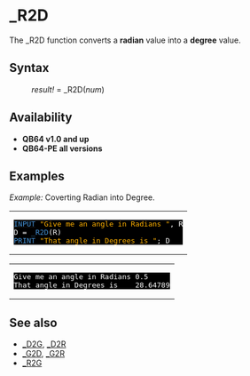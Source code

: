 <style>pre.codeide, pre.outputfixed, .outputcrt0 { background-color: #000 !important; color: #FFF !important; }</style><!DOCTYPE html>
<html class="client-nojs" dir="ltr" lang="en">
<head>
<title>_R2D - QB64 Phoenix Edition Wiki</title>
</head>
<body class="mediawiki ltr sitedir-ltr mw-hide-empty-elt ns-0 ns-subject page-R2D rootpage-R2D skin-vector action-view skin-vector-legacy vector-feature-language-in-header-enabled vector-feature-language-in-main-page-header-disabled vector-feature-language-alert-in-sidebar-disabled vector-feature-sticky-header-disabled vector-feature-sticky-header-edit-disabled vector-feature-table-of-contents-disabled vector-feature-visual-enhancement-next-disabled">
<div class="mw-body" id="content" role="main">
<a id="top"></a>
<h1 class="firstHeading mw-first-heading" id="firstHeading">_R2D</h1>
<div class="vector-body" id="bodyContent">
<div class="mw-body-content mw-content-ltr" dir="ltr" id="mw-content-text" lang="en"><div class="mw-parser-output"><p>The <a class="mw-selflink selflink">_R2D</a> function converts a <b>radian</b> value into a <b>degree</b> value.
</p>
<h2><span class="mw-headline" id="Syntax">Syntax</span></h2>
<dl><dd><i>result!</i> = <a class="mw-selflink selflink">_R2D</a>(<i>num</i>)</dd></dl>
<p>
</p>
<h2><span class="mw-headline" id="Availability">Availability</span></h2>
<ul><li><b>QB64 v1.0 and up</b></li>
<li><b>QB64-PE all versions</b></li></ul>
<p>
</p>
<h2><span class="mw-headline" id="Examples">Examples</span></h2>
<p><i>Example:</i> Coverting Radian into Degree.
</p>
<table cellpadding="15px" width="100%">
<tbody><tr>
<td><pre class="codeide"><a href="INPUT" title="INPUT"><span style="color:#4593D8;">INPUT</span></a> <span style="color:#FFB100;">"Give me an angle in Radians "</span>, R
D = <a class="mw-selflink selflink"><span style="color:#4593D8;">_R2D</span></a>(R)
<a href="PRINT" title="PRINT"><span style="color:#4593D8;">PRINT</span></a> <span style="color:#FFB100;">"That angle in Degrees is "</span>; D
</pre>
</td></tr></tbody></table>
<table cellpadding="15px" width="100%">
<tbody><tr>
<td><pre class="outputcrt0">Give me an angle in Radians 0.5
That angle in Degrees is    28.64789
</pre>
</td></tr></tbody></table>
<p>
</p>
<h2><span class="mw-headline" id="See_also">See also</span></h2>
<ul><li><a href="D2G" title="D2G">_D2G</a>, <a href="D2R" title="D2R">_D2R</a></li>
<li><a href="G2D" title="G2D">_G2D</a>, <a href="G2R" title="G2R">_G2R</a></li>
<li><a href="R2G" title="R2G">_R2G</a></li></ul>
<p>
</p>
<!-- 
NewPP limit report
Cached time: 20240715062429
Cache expiry: 86400
Reduced expiry: false
Complications: [show‐toc]
CPU time usage: 0.027 seconds
Real time usage: 0.037 seconds
Preprocessor visited node count: 75/1000000
Post‐expand include size: 1031/2097152 bytes
Template argument size: 120/2097152 bytes
Highest expansion depth: 4/100
Expensive parser function count: 0/100
Unstrip recursion depth: 0/20
Unstrip post‐expand size: 57/5000000 bytes
-->
<!--
Transclusion expansion time report (%,ms,calls,template)
100.00%   23.690      1 -total
  9.95%    2.358      1 Template:CodeStart
  9.89%    2.343      1 Template:PageSyntax
  7.91%    1.875      1 Template:PageNavigation
  7.87%    1.865      2 Template:Text
  7.86%    1.861      2 Template:Parameter
  7.80%    1.847      3 Template:Cl
  7.57%    1.793      1 Template:PageSeeAlso
  7.43%    1.760      1 Template:PageAvailability
  7.36%    1.744      1 Template:CodeEnd
-->
<!-- Saved in parser cache with key qb64pnix_mw19894-mwmb_:pcache:idhash:73-0!canonical and timestamp 20240715062429 and revision id 8346.
 -->
</div>
</div>
</div>
</div>
</body>
</html>